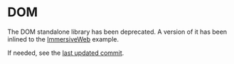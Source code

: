 # DOM

The DOM standalone library has been deprecated. A version of it has been inlined to the [ImmersiveWeb](../ImmersiveWeb/) example.

If needed, see the [last updated commit](https://github.com/rajsite/webvi-experiments/tree/e25a9ee189b681ea21c0e4541c4685734ecc310a/DOM).
